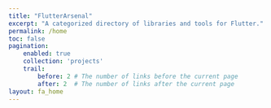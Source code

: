 ```yaml
---
title: "FlutterArsenal"
excerpt: "A categorized directory of libraries and tools for Flutter."
permalink: /home
toc: false
pagination:
    enabled: true
    collection: 'projects'
    trail: 
        before: 2 # The number of links before the current page
        after: 2  # The number of links after the current page
layout: fa_home
---
```

